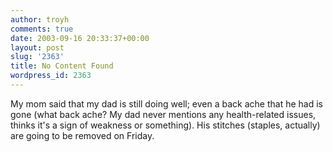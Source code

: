 ```yaml
---
author: troyh
comments: true
date: 2003-09-16 20:33:37+00:00
layout: post
slug: '2363'
title: No Content Found
wordpress_id: 2363
---
```


My mom said that my dad is still doing well; even a back ache that he had is gone (what back ache? My dad never mentions any health-related issues, thinks it's a sign of weakness or something). His stitches (staples, actually) are going to be removed on Friday.

